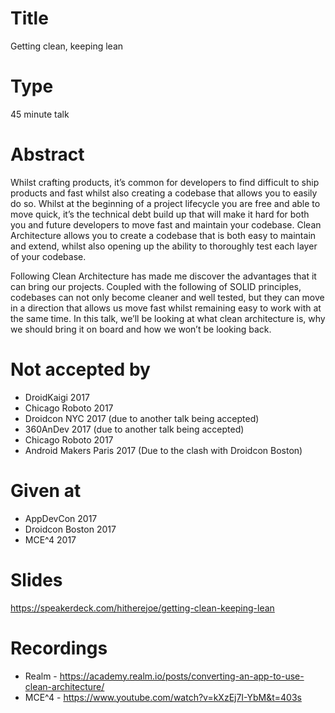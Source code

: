 # Title

Getting clean, keeping lean

# Type

45 minute talk

# Abstract

Whilst crafting products, it’s common for developers to find difficult to ship products and fast whilst also creating a codebase that allows you to easily do so. Whilst at the beginning of a project lifecycle you are free and able to move quick, it’s the technical debt build up that will make it hard for both you and future developers to move fast and maintain your codebase. Clean Architecture allows you to create a codebase that is both easy to maintain and extend, whilst also opening up the ability to thoroughly test each layer of your codebase.

Following Clean Architecture has made me discover the advantages that it can bring our projects. Coupled with the following of SOLID principles, codebases can not only become cleaner and well tested, but they can move in a direction that allows us move fast whilst remaining easy to work with at the same time. In this talk, we’ll be looking at what clean architecture is, why we should bring it on board and how we won’t be looking back.

# Not accepted by

- DroidKaigi 2017
- Chicago Roboto 2017
- Droidcon NYC 2017 (due to another talk being accepted)
- 360AnDev 2017 (due to another talk being accepted)
- Chicago Roboto 2017
- Android Makers Paris 2017 (Due to the clash with Droidcon Boston)

# Given at

- AppDevCon 2017
- Droidcon Boston 2017
- MCE^4 2017

# Slides

https://speakerdeck.com/hitherejoe/getting-clean-keeping-lean

# Recordings

- Realm - https://academy.realm.io/posts/converting-an-app-to-use-clean-architecture/
- MCE^4 - https://www.youtube.com/watch?v=kXzEj7I-YbM&t=403s
